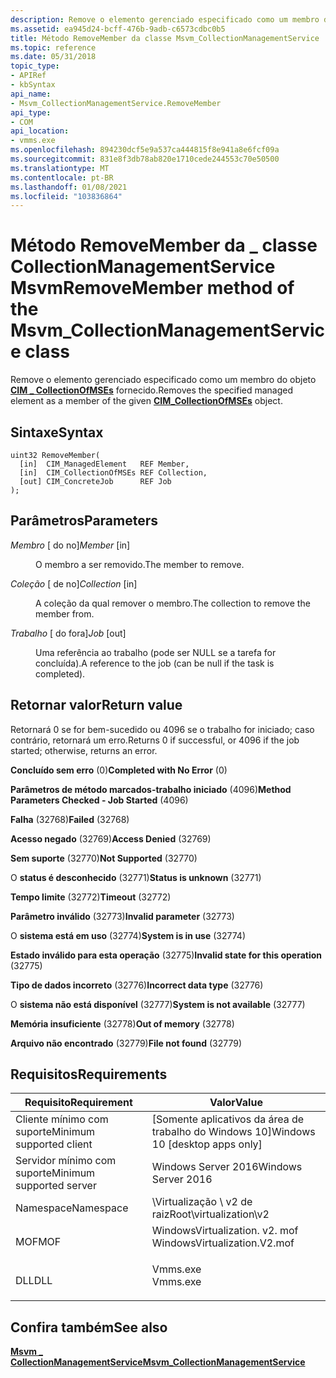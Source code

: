 ```yaml
---
description: Remove o elemento gerenciado especificado como um membro do \_ objeto CIM CollectionOfMSEs fornecido.
ms.assetid: ea945d24-bcff-476b-9adb-c6573cdbc0b5
title: Método RemoveMember da classe Msvm_CollectionManagementService
ms.topic: reference
ms.date: 05/31/2018
topic_type:
- APIRef
- kbSyntax
api_name:
- Msvm_CollectionManagementService.RemoveMember
api_type:
- COM
api_location:
- vmms.exe
ms.openlocfilehash: 894230dcf5e9a537ca444815f8e941a8e6fcf09a
ms.sourcegitcommit: 831e8f3db78ab820e1710cede244553c70e50500
ms.translationtype: MT
ms.contentlocale: pt-BR
ms.lasthandoff: 01/08/2021
ms.locfileid: "103836864"
---
```

# <a name="removemember-method-of-the-msvm_collectionmanagementservice-class"></a><span data-ttu-id="6c9ed-103">Método RemoveMember da \_ classe CollectionManagementService Msvm</span><span class="sxs-lookup"><span data-stu-id="6c9ed-103">RemoveMember method of the Msvm\_CollectionManagementService class</span></span>

<span data-ttu-id="6c9ed-104">Remove o elemento gerenciado especificado como um membro do objeto [**CIM \_ CollectionOfMSEs**](cim-collectionofmses.md) fornecido.</span><span class="sxs-lookup"><span data-stu-id="6c9ed-104">Removes the specified managed element as a member of the given [**CIM\_CollectionOfMSEs**](cim-collectionofmses.md) object.</span></span>

## <a name="syntax"></a><span data-ttu-id="6c9ed-105">Sintaxe</span><span class="sxs-lookup"><span data-stu-id="6c9ed-105">Syntax</span></span>


```mof
uint32 RemoveMember(
  [in]  CIM_ManagedElement   REF Member,
  [in]  CIM_CollectionOfMSEs REF Collection,
  [out] CIM_ConcreteJob      REF Job
);
```



## <a name="parameters"></a><span data-ttu-id="6c9ed-106">Parâmetros</span><span class="sxs-lookup"><span data-stu-id="6c9ed-106">Parameters</span></span>

<dl> <dt>

<span data-ttu-id="6c9ed-107">*Membro* \[ do no\]</span><span class="sxs-lookup"><span data-stu-id="6c9ed-107">*Member* \[in\]</span></span>
</dt> <dd>

<span data-ttu-id="6c9ed-108">O membro a ser removido.</span><span class="sxs-lookup"><span data-stu-id="6c9ed-108">The member to remove.</span></span>

</dd> <dt>

<span data-ttu-id="6c9ed-109">*Coleção* \[ de no\]</span><span class="sxs-lookup"><span data-stu-id="6c9ed-109">*Collection* \[in\]</span></span>
</dt> <dd>

<span data-ttu-id="6c9ed-110">A coleção da qual remover o membro.</span><span class="sxs-lookup"><span data-stu-id="6c9ed-110">The collection to remove the member from.</span></span>

</dd> <dt>

<span data-ttu-id="6c9ed-111">*Trabalho* \[ do fora\]</span><span class="sxs-lookup"><span data-stu-id="6c9ed-111">*Job* \[out\]</span></span>
</dt> <dd>

<span data-ttu-id="6c9ed-112">Uma referência ao trabalho (pode ser NULL se a tarefa for concluída).</span><span class="sxs-lookup"><span data-stu-id="6c9ed-112">A reference to the job (can be null if the task is completed).</span></span>

</dd> </dl>

## <a name="return-value"></a><span data-ttu-id="6c9ed-113">Retornar valor</span><span class="sxs-lookup"><span data-stu-id="6c9ed-113">Return value</span></span>

<span data-ttu-id="6c9ed-114">Retornará 0 se for bem-sucedido ou 4096 se o trabalho for iniciado; caso contrário, retornará um erro.</span><span class="sxs-lookup"><span data-stu-id="6c9ed-114">Returns 0 if successful, or 4096 if the job started; otherwise, returns an error.</span></span>

<dl> <dt>

<span data-ttu-id="6c9ed-115">**Concluído sem erro** (0)</span><span class="sxs-lookup"><span data-stu-id="6c9ed-115">**Completed with No Error** (0)</span></span>
</dt> <dt>

<span data-ttu-id="6c9ed-116">**Parâmetros de método marcados-trabalho iniciado** (4096)</span><span class="sxs-lookup"><span data-stu-id="6c9ed-116">**Method Parameters Checked - Job Started** (4096)</span></span>
</dt> <dt>

<span data-ttu-id="6c9ed-117">**Falha** (32768)</span><span class="sxs-lookup"><span data-stu-id="6c9ed-117">**Failed** (32768)</span></span>
</dt> <dt>

<span data-ttu-id="6c9ed-118">**Acesso negado** (32769)</span><span class="sxs-lookup"><span data-stu-id="6c9ed-118">**Access Denied** (32769)</span></span>
</dt> <dt>

<span data-ttu-id="6c9ed-119">**Sem suporte** (32770)</span><span class="sxs-lookup"><span data-stu-id="6c9ed-119">**Not Supported** (32770)</span></span>
</dt> <dt>

<span data-ttu-id="6c9ed-120">O **status é desconhecido** (32771)</span><span class="sxs-lookup"><span data-stu-id="6c9ed-120">**Status is unknown** (32771)</span></span>
</dt> <dt>

<span data-ttu-id="6c9ed-121">**Tempo limite** (32772)</span><span class="sxs-lookup"><span data-stu-id="6c9ed-121">**Timeout** (32772)</span></span>
</dt> <dt>

<span data-ttu-id="6c9ed-122">**Parâmetro inválido** (32773)</span><span class="sxs-lookup"><span data-stu-id="6c9ed-122">**Invalid parameter** (32773)</span></span>
</dt> <dt>

<span data-ttu-id="6c9ed-123">O **sistema está em uso** (32774)</span><span class="sxs-lookup"><span data-stu-id="6c9ed-123">**System is in use** (32774)</span></span>
</dt> <dt>

<span data-ttu-id="6c9ed-124">**Estado inválido para esta operação** (32775)</span><span class="sxs-lookup"><span data-stu-id="6c9ed-124">**Invalid state for this operation** (32775)</span></span>
</dt> <dt>

<span data-ttu-id="6c9ed-125">**Tipo de dados incorreto** (32776)</span><span class="sxs-lookup"><span data-stu-id="6c9ed-125">**Incorrect data type** (32776)</span></span>
</dt> <dt>

<span data-ttu-id="6c9ed-126">O **sistema não está disponível** (32777)</span><span class="sxs-lookup"><span data-stu-id="6c9ed-126">**System is not available** (32777)</span></span>
</dt> <dt>

<span data-ttu-id="6c9ed-127">**Memória insuficiente** (32778)</span><span class="sxs-lookup"><span data-stu-id="6c9ed-127">**Out of memory** (32778)</span></span>
</dt> <dt>

<span data-ttu-id="6c9ed-128">**Arquivo não encontrado** (32779)</span><span class="sxs-lookup"><span data-stu-id="6c9ed-128">**File not found** (32779)</span></span>
</dt> </dl>

## <a name="requirements"></a><span data-ttu-id="6c9ed-129">Requisitos</span><span class="sxs-lookup"><span data-stu-id="6c9ed-129">Requirements</span></span>



| <span data-ttu-id="6c9ed-130">Requisito</span><span class="sxs-lookup"><span data-stu-id="6c9ed-130">Requirement</span></span> | <span data-ttu-id="6c9ed-131">Valor</span><span class="sxs-lookup"><span data-stu-id="6c9ed-131">Value</span></span> |
|-------------------------------------|---------------------------------------------------------------------------------------------------------|
| <span data-ttu-id="6c9ed-132">Cliente mínimo com suporte</span><span class="sxs-lookup"><span data-stu-id="6c9ed-132">Minimum supported client</span></span><br/> | <span data-ttu-id="6c9ed-133">\[Somente aplicativos da área de trabalho do Windows 10\]</span><span class="sxs-lookup"><span data-stu-id="6c9ed-133">Windows 10 \[desktop apps only\]</span></span><br/>                                                             |
| <span data-ttu-id="6c9ed-134">Servidor mínimo com suporte</span><span class="sxs-lookup"><span data-stu-id="6c9ed-134">Minimum supported server</span></span><br/> | <span data-ttu-id="6c9ed-135">Windows Server 2016</span><span class="sxs-lookup"><span data-stu-id="6c9ed-135">Windows Server 2016</span></span><br/>                                                                          |
| <span data-ttu-id="6c9ed-136">Namespace</span><span class="sxs-lookup"><span data-stu-id="6c9ed-136">Namespace</span></span><br/>                | <span data-ttu-id="6c9ed-137">\\Virtualização \\ v2 de raiz</span><span class="sxs-lookup"><span data-stu-id="6c9ed-137">Root\\virtualization\\v2</span></span><br/>                                                                     |
| <span data-ttu-id="6c9ed-138">MOF</span><span class="sxs-lookup"><span data-stu-id="6c9ed-138">MOF</span></span><br/>                      | <dl> <span data-ttu-id="6c9ed-139"><dt>WindowsVirtualization. v2. mof</dt></span><span class="sxs-lookup"><span data-stu-id="6c9ed-139"><dt>WindowsVirtualization.V2.mof</dt></span></span> </dl> |
| <span data-ttu-id="6c9ed-140">DLL</span><span class="sxs-lookup"><span data-stu-id="6c9ed-140">DLL</span></span><br/>                      | <dl> <span data-ttu-id="6c9ed-141"><dt>Vmms.exe</dt></span><span class="sxs-lookup"><span data-stu-id="6c9ed-141"><dt>Vmms.exe</dt></span></span> </dl>                     |



## <a name="see-also"></a><span data-ttu-id="6c9ed-142">Confira também</span><span class="sxs-lookup"><span data-stu-id="6c9ed-142">See also</span></span>

<dl> <dt>

[<span data-ttu-id="6c9ed-143">**Msvm \_ CollectionManagementService**</span><span class="sxs-lookup"><span data-stu-id="6c9ed-143">**Msvm\_CollectionManagementService**</span></span>](msvm-collectionmanagementservice.md)
</dt> </dl>

 

 




